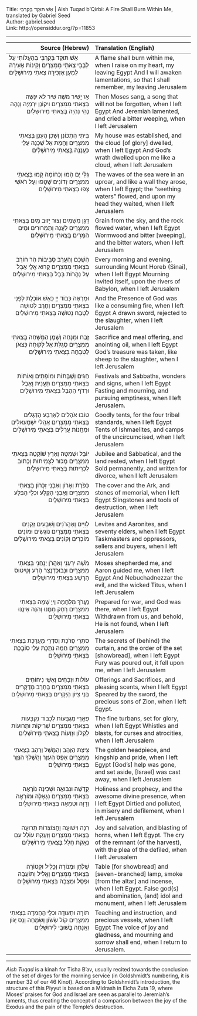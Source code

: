<html>
<head></head>
<body>
Title: אֵשׁ תּוּקַד בְּקִרְבִּי | Aish Tuqad b'Qirbi: A Fire Shall Burn Within Me, translated by Gabriel Seed<br />
Author: gabriel.seed<br />
Link: http://opensiddur.org/?p=11853
<p />
<hr />

<table style="margin-left: auto;margin-right: auto;" class="draggable">
<thead><tr><th id="x" style="text-align: right;">Source (Hebrew)</th><th style="text-align: left;">Translation (English)</th></tr></thead>
<tbody>
<tr><td style="vertical-align:top;" width="46%">
<div class="liturgy"><span lang="he">
אֵשׁ תּוּקַד בְּקִרְבִּי
בְּהַעֲלוֹתִי עַל לְבָבִי
צֵאתִי מִמִּצְרָיִם
וְקִינוֹת אָעִירָה
לְמַעַן אַזְכִּירָה
צֵאתִי מִירוּשָׁלָיִם
</span></div>
</td>
 
<td style="vertical-align:top;" width="53%">
<div class="english">
A flame shall burn within me, 
when I raise on my heart, 
my leaving Egypt
And I will awaken lamentations, 
so that I shall remember, 
my leaving Jerusalem
</div>
</td></tr>


<tr><td style="vertical-align: top;" width="46%">
<div class="liturgy" style="text-align: right;"><span lang="he">
אָז יָשִׁיר משֶׁה
שִׁיר לֹא יִנָּשֶׁה
בְּצֵאתִי מִמִּצְרָיִם
וִיקוֹנֵן יִרְמְיָה
וְנָהָה נְהִי נִהְיָה
בְּצֵאתִי מִירוּשָׁלָיִם
</span></div>
</td>
 
<td style="vertical-align:top;" width="53%">
<div class="english">
Then Moses sang, 
a song that will not be forgotten, 
when I left Egypt
And Jeremiah lamented, 
and cried a bitter weeping, 
when I left Jerusalem
</div>
</td></tr>


<tr><td style="vertical-align: top;" width="46%">
<div class="liturgy" style="text-align: right;"><span lang="he">
בֵּיתִי הִתְכּוֹנַן
וְשָׁכַן הֶעָנָן
בְּצֵאתִי מִמִּצְרָיִם
וַחֲמַת אֵל שָׁכְנָה
עָלַי כַּעֲנָנָה
בְּצֵאתִי מִירוּשָׁלָיִם 
</span></div>
</td>
 
<td style="vertical-align:top;" width="53%">
<div class="english">
My house was established, 
and the cloud [of glory] dwelled, 
when I left Egypt
And God’s wrath dwelled 
upon me like a cloud, 
when I left Jerusalem
</div>
</td></tr>


<tr><td style="vertical-align: top;" width="46%">
<div class="liturgy" style="text-align: right;"><span lang="he">
גַּלֵּי יָם הָמוּ
וְכַחוֹמָה קָמוּ
בְּצֵאתִי מִמִּצְרָיִם
זְדוֹנִים שָׁטָפוּ
וְעַל רֹאשִׁי צָפוּ
בְּצֵאתִי מִירוּשָׁלָיִם
</span></div>
</td>
 
<td style="vertical-align:top;" width="53%">
<div class="english">
The waves of the sea were in an uproar, 
and like a wall they arose,
when I left Egypt; 
the “seething waters” flowed, 
and upon my head they waited,
when I left Jerusalem
</div>
</td></tr>


<tr><td style="vertical-align: top;" width="46%">
<div class="liturgy" style="text-align: right;"><span lang="he">
דָּגָן מִשָּׁמַיִם
וְצוּר יָזוּב מַיִם
בְּצֵאתִי מִמִּצְרָיִם
לַעֲנָה וְתַמְרוּרִים
וּמַיִם הַמָּרִים
בְּצֵאתִי מִירוּשָׁלָיִם 
</span></div>
</td>
 
<td style="vertical-align:top;" width="53%">
<div class="english">
Grain from the sky, 
and the rock flowed water, 
when I left Egypt
Wormwood and bitter [weeping], 
and the bitter waters, 
when I left Jerusalem
</div>
</td></tr>


<tr><td style="vertical-align: top;" width="46%">
<div class="liturgy" style="text-align: right;"><span lang="he">
הַשְׁכֵם וְהַעֲרֵב
סְבִיבוֹת הַר חוֹרֵב
בְּצֵאתִי מִמִּצְרָיִם
קָרוּא אֱלֵי אֵבֶל
עַל נַהֲרוֹת בָּבֶל
בְּצֵאתִי מִירוּשָׁלָיִם 
</span></div>
</td>
 
<td style="vertical-align:top;" width="53%">
<div class="english">
Every morning and evening, 
surrounding Mount Horeb (Sinai), 
when I left Egypt
Mourning invited itself, 
upon the rivers of Babylon, 
when I left Jerusalem
</div>
</td></tr>


<tr><td style="vertical-align: top;" width="46%">
<div class="liturgy" style="text-align: right;"><span lang="he">
וּמַרְאֶה כְּבוֹד יְיָ
כְּאֵשׁ אוֹכֶלֶת לְפָנַי
בְּצֵאתִי מִמִּצְרָיִם
וְחֶרֶב לְטוּשָׁה
לַטֶּבַח נְטוּשָׁה
בְּצֵאתִי מִירוּשָׁלָיִם
</span></div>
</td>
 
<td style="vertical-align:top;" width="53%">
<div class="english">
And the Presence of God 
was like a consuming fire, 
when I left Egypt
A drawn sword, 
rejected to the slaughter, 
when I left Jerusalem
</div>
</td></tr>


<tr><td style="vertical-align: top;" width="46%">
<div class="liturgy" style="text-align: right;"><span lang="he">
זֶבַח וּמִנְחָה
וְשֶׁמֶן הַמִּשְׁחָה
בְּצֵאתִי מִמִּצְרָיִם
סְגֻלַּת אֵל לְקוּחָה
כַּצּאֹן לַטִּבְחָה
בְּצֵאתִי מִירוּשָׁלָיִם
</span></div>
</td>
 
<td style="vertical-align:top;" width="53%">
<div class="english">
Sacrifice and meal offering, 
and anointing oil, 
when I left Egypt
God’s treasure was taken, 
like sheep to the slaughter, 
when I left Jerusalem
</div>
</td></tr>


<tr><td style="vertical-align: top;" width="46%">
<div class="liturgy" style="text-align: right;"><span lang="he">
חַגִּים וְשַׁבָּתוֹת
וּמוֹפְתִים וְאוֹתוֹת
בְּצֵאתִי מִמִּצְרָיִם
תַּעֲנִית וָאֵבֶל
וּרְדֹף הַהֶבֶל
בְּצֵאתִי מִירוּשָׁלָיִם
</span></div>
</td>
 
<td style="vertical-align:top;" width="53%">
<div class="english">
Festivals and Sabbaths, 
wonders and signs, 
when I left Egypt
Fasting and mourning, 
and pursuing emptiness, 
when I left Jerusalem.
</div>
</td></tr>


<tr><td style="vertical-align: top;" width="46%">
<div class="liturgy" style="text-align: right;"><span lang="he">
טוֹבוּ אֹהָלִים
לְאַרְבַּע הַדְּגָלִים
בְּצֵאתִי מִמִּצְרָיִם
אָהֳלֵי יִשְׁמְעֵאלִים
וּמַחֲנוֹת עֲרֵלִים
בְּצֵאתִי מִירוּשָׁלָיִם
</span></div>
</td>
 
<td style="vertical-align:top;" width="53%">
<div class="english">
Goodly tents, 
for the four tribal standards, 
when I left Egypt
Tents of Ishmaelites, 
and camps of the uncircumcised, 
when I left Jerusalem
</div>
</td></tr>


<tr><td style="vertical-align: top;" width="46%">
<div class="liturgy" style="text-align: right;"><span lang="he">
יוֹבֵל וּשְׁמִטָּה
וְאֶרֶץ שׁוֹקֵטָה
בְּצֵאתִי מִמִּצְרָיִם
מָכוּר לִצְמִיתוּת
וְכָתוּב לִכְרִיתוּת
בְּצֵאתִי מִירוּשָׁלָיִם
</span></div>
</td>
 
<td style="vertical-align:top;" width="53%">
<div class="english">
Jubilee and Sabbatical, 
and the land rested, 
when I left Egypt
Sold permanently, 
and written for divorce, 
when I left Jerusalem
</div>
</td></tr>


<tr><td style="vertical-align: top;" width="46%">
<div class="liturgy" style="text-align: right;"><span lang="he">
כַּפֹּרֶת וְאָרוֹן
וְאַבְנֵי זִכָּרוֹן
בְּצֵאתִי מִמִּצְרָיִם
וְאַבְנֵי הַקֶּלַע
וּכְלֵי הַבֶּלַע
בְּצֵאתִי מִירוּשָׁלָיִם
</span></div>
</td>
 
<td style="vertical-align:top;" width="53%">
<div class="english">
The cover and the Ark, 
and stones of memorial, 
when I left Egypt
Slingstones 
and tools of destruction, 
when I left Jerusalem
</div>
</td></tr>


<tr><td style="vertical-align: top;" width="46%">
<div class="liturgy" style="text-align: right;"><span lang="he">
לְוִיִּים וְאַהֲרֹנִים
וְשִׁבְעִים זְקֵנִים
בְּצֵאתִי מִמִּצְרָיִם
נוֹגְשִׂים וּמוֹנִים
מוֹכְרִים וְקוֹנִים
בְּצֵאתִי מִירוּשָׁלָיִם
</span></div>
</td>
 
<td style="vertical-align:top;" width="53%">
<div class="english">
Levites and Aaronites, 
and seventy elders, 
when I left Egypt
Taskmasters and oppressors, 
sellers and buyers, 
when I left Jerusalem
</div>
</td></tr>


<tr><td style="vertical-align: top;" width="46%">
<div class="liturgy" style="text-align: right;"><span lang="he">
מֹשֶׁה יִרְעֵנִי
וְאַהֲרֹן יַנְחֵנִי
בְּצֵאתִי מִמִּצְרָיִם
וּנְבוּכַדְנֶצַּר הָרַע
וְטִיטוּס הָרָשָׁע
בְּצֵאתִי מִירוּשָׁלָיִם
</span></div>
</td>
 
<td style="vertical-align:top;" width="53%">
<div class="english">
Moses shepherded me, 
and Aaron guided me, 
when I left Egypt
And Nebuchadnezzar the evil, 
and the wicked Titus, 
when I left Jerusalem
</div>
</td></tr>


<tr><td style="vertical-align: top;" width="46%">
<div class="liturgy" style="text-align: right;"><span lang="he">
נַעֲרֹךְ מִלְחָמָה
וַייָ שָׁמָּה
בְּצֵאתִי מִמִּצְרָיִם
רָחַק מִמֶּנּוּ
וְהִנֵּה אֵינֶנּוּ
בְּצֵאתִי מִירוּשָׁלָיִם
</span></div>
</td>
 
<td style="vertical-align:top;" width="53%">
<div class="english">
Prepared for war, 
and God was there, 
when I left Egypt
Withdrawn from us, 
and behold, He is not found, 
when I left Jerusalem
</div>
</td></tr>


<tr><td style="vertical-align: top;" width="46%">
<div class="liturgy" style="text-align: right;"><span lang="he">
סִתְרֵי פָרֹכֶת
וְסִדְרֵי מַעֲרָכֶת
בְּצֵאתִי מִמִּצְרָיִם
חֵמָה נִתֶּכֶת
עָלַי סוֹבֶכֶת
בְּצֵאתִי מִירוּשָׁלָיִם
</span></div>
</td>
 
<td style="vertical-align:top;" width="53%">
<div class="english">
The secrets of (behind) the curtain, 
and the order of the set [showbread],
when I left Egypt
Fury was poured out, 
it fell upon me, 
when I left Jerusalem
</div>
</td></tr>


<tr><td style="vertical-align: top;" width="46%">
<div class="liturgy" style="text-align: right;"><span lang="he">
עוֹלוֹת וּזְבָחִים
וְאִשֵּׁי נִיחוֹחִים
בְּצֵאתִי מִמִּצְרָיִם
בַּחֶרֶב מְדֻקָּרִים
בְּנֵי צִיּוֹן הַיְקָרִים
בְּצֵאתִי מִירוּשָׁלָיִם
</span></div>
</td>
 
<td style="vertical-align:top;" width="53%">
<div class="english">
Offerings and Sacrifices, 
and pleasing scents, 
when I left Egypt
Speared by the sword, 
the precious sons of Zion, 
when I left Egypt.
</div>
</td></tr>


<tr><td style="vertical-align: top;" width="46%">
<div class="liturgy" style="text-align: right;"><span lang="he">
פַּאֲרֵי מִגְבָּעוֹת
לְכָבוֹד נִקְבָּעוֹת
בְּצֵאתִי מִמִּצְרָיִם
שְׁרִיקוֹת וּתְרוּעוֹת
לְקָלוֹן וּזְוָעוֹת
בְּצֵאתִי מִירוּשָׁלָיִם
</span></div>
</td>
 
<td style="vertical-align:top;" width="53%">
<div class="english">
The fine turbans, 
set for glory, 
when I left Egypt
Whistles and blasts, 
for curses and atrocities, 
when I left Jerusalem
</div>
</td></tr>


<tr><td style="vertical-align: top;" width="46%">
<div class="liturgy" style="text-align: right;"><span lang="he">
צִיצַת הַזָּהָב
וְהַמְשַׁל וָרַהַב
בְּצֵאתִי מִמִּצְרָיִם
אָפֵס הָעֵזֶר
וְהֻשְׁלַךְ הַנֵּזֶר
בְּצֵאתִי מִירוּשָׁלָיִם
</span></div>
</td>
 
<td style="vertical-align:top;" width="53%">
<div class="english">
The golden headpiece, 
and kingship and pride, 
when I left Egypt
[God’s] help was gone, 
and set aside, [Israel] was cast away,
when I left Jerusalem
</div>
</td></tr>


<tr><td style="vertical-align: top;" width="46%">
<div class="liturgy" style="text-align: right;"><span lang="he">
קְדֻשָּׁה וּנְבוּאָה
וּשְׁכִינָה נוֹרָאָה
בְּצֵאתִי מִמִּצְרָיִם
נִגְאָלָה וּמוֹרְאָה
וְדָוָה וּטְמֵאָה
בְּצֵאתִי מִירוּשָׁלָיִם
</span></div>
</td>
 
<td style="vertical-align:top;" width="53%">
<div class="english">
Holiness and prophecy, 
and the awesome divine presence, 
when I left Egypt
Dirtied and polluted, 
in misery and defilement, 
when I left Jerusalem
</div>
</td></tr>


<tr><td style="vertical-align: top;" width="46%">
<div class="liturgy" style="text-align: right;"><span lang="he">
רִנָּה וִישׁוּעָה
וַחֲצוֹצְרוֹת תְּרוּעָה
בְּצֵאתִי מִמִּצְרָיִם
וְזַעֲקַת עוֹלָל
עִם נַאֲקַת חָלָל
בְּצֵאתִי מִירוּשָׁלָיִם
</span></div>
</td>
 
<td style="vertical-align:top;" width="53%">
<div class="english">
Joy and salvation, 
and blasting of horns, 
when I left Egypt.
The cry of the remnant (of the harvest), 
with the plea of the defiled,
when I left Jerusalem
</div>
</td></tr>


<tr><td style="vertical-align: top;" width="46%">
<div class="liturgy" style="text-align: right;"><span lang="he">
שֻׁלְחָן וּמְנוֹרָה
וְכָלִיל וּקְטוֹרָה
בְּצֵאתִי מִמִּצְרָיִם
וֶאֱלִיל וְתוֹעֵבָה
וּפֶסֶל וּמַצֵּבָה
בְּצֵאתִי מִירוּשָׁלָיִם
</span></div>
</td>
 
<td style="vertical-align:top;" width="53%">
<div class="english">
Table [for showbread] and [seven-branched] lamp, 
smoke [from the altar] and incense,
when I left Egypt.
False god(s) and abomination, 
(and) idol and monument,
 when I left Jerusalem
</div>
</td></tr>


<tr><td style="vertical-align: top;" width="46%">
<div class="liturgy" style="text-align: right;"><span lang="he">
תּוֹרָה וּתְעוּדָה
וּכְלֵי הַחֶמְדָה
בְּצֵאתִי מִמִּצְרַיִם
קוֹל שָׂשׂוֹן וְשִׂמְחָה
וְנָס יָגוֹן וַאֲנָחָה
בְּשׁוּבִי לִירוּשָׁלַיִם
</span></div>
</td>
 
<td style="vertical-align:top;" width="53%">
<div class="english">
Teaching and instruction, 
and precious vessels, 
when I left Egypt
The voice of joy and gladness, 
and mourning and sorrow shall end,
when I return to Jerusalem.
</div>
</td></tr>
</tbody></table>

<hr />
<em>Aish Tuqad</em> is a kinah for Tisha B’av, usually recited towards the conclusion of the set of dirges for the morning service (in Goldshmidt’s numbering, it is number 32 of our 46 Kinot). According to Goldshmidt’s introduction, the structure of this Piyyut is based on a Midrash in Eicha Zuta 19, where Moses’ praises for God and Israel are seen as parallel to Jeremiah’s laments, thus creating the concept of a comparison between the joy of the Exodus and the pain of the Temple’s destruction. 
</body>
</html>